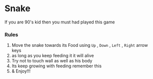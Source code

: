# Snake


If you are 90's kid then you must had played this game

### Rules

1. Move the snake towards its Food using `Up` , `Down` , `Left` , `Right` arrow keys
2. as long as you keep feeding it it will alive
3. Try not to touch wall as well as his body 
4. Its keep growing with feeding remember this
5. & Enjoy!!!
